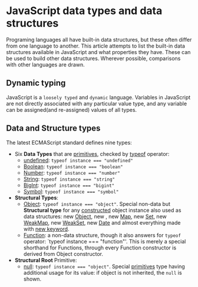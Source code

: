# JavaScript data types and data structures

Programing languages all have built-in data structures, but these often differ from one language to another. This article attempts to list the built-in data structures available in JavaScript and what properties they have. These can be used to build other data structures. Wherever possible, comparisons with other languages are drawn.

## Dynamic typing

JavaScript is a `loosely typed` and `dynamic` language. Variables in JavaScript are not directly associated with any particular value type, and any variable can be assigned(and re-assigned) values of all types.

## Data and Structure types

The latest ECMAScript standard defines nine types:

- Six **Data Types** that are [primitives](../../docs/Glossary/Primitive), checked by [typeof](../../docs/Web/JavaScript/Reference/Operators/typeof) operator:
  - [undefined](../../docs/Glossary/undefined): `typeof instance === "undefined"`
  - [Boolean](../../docs/Glossary/Boolean): `typeof instance === "boolean"`
  - [Number](../../docs/Glossary/Number): `typeof instance === "number"`
  - [String](../../docs/Glossary/String): `typeof instance === "string"`
  - [BigInt](../../docs/Glossary/BigInt): `typeof instance === "bigint"`
  - [Symbol](../../docs/Glossary/Symbol): `typeof instance === "symbol"`
- **Structural Types**:
  - [Object](../../docs/Glossary/Object): `typeof instance === "object"`. Special non-data but **Structural type** for any [constructed]() object instance also used as data structures: new [Object](), new [](Array), new [Map](), new [Set](), new [WeakMap](), new [WeakSet](), new [Date]() and almost everything made with [new keyword]().
  - [Function](): a non-data structure, though it also answers for `typeof` operator: `typeof instance === "function"'. This is merely a special shorthand for Functions, through every Function constructor is derived from Object constructor.
- **Structural Root** Primitive:
  - [null](): `typeof instance === "object"`. Special [primitives](../../docs/Glossary/Primitive) type having additional usage for its value: if object is not inherited, the `null` is shown.
